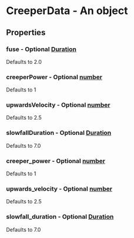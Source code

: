 

# CreeperData - An object



## Properties



### fuse - Optional [Duration](Duration)



Defaults to 2.0



### creeperPower - Optional [number](number)



Defaults to 1



### upwardsVelocity - Optional [number](number)



Defaults to 2.5



### slowfallDuration - Optional [Duration](Duration)



Defaults to 7.0



### creeper_power - Optional [number](number)



Defaults to 1



### upwards_velocity - Optional [number](number)



Defaults to 2.5



### slowfall_duration - Optional [Duration](Duration)



Defaults to 7.0

